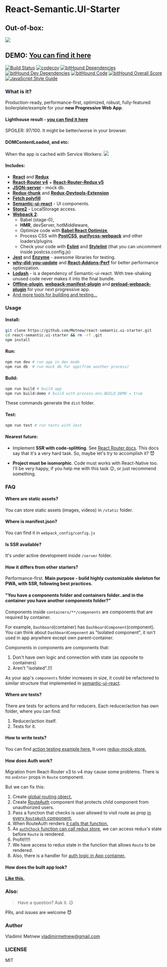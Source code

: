 # React-Semantic.UI-Starter

## Out-of-box:

![](https://github.com/Metnew/react-semantic.ui-starter/blob/for-gh/screen.gif)

## DEMO: [You can find it here](https://metnew.github.io/react-semantic.ui-starter/)

[![Build Status](https://travis-ci.org/Metnew/react-semantic.ui-starter.svg?branch=master)](https://travis-ci.org/Metnew/react-semantic.ui-starter)
[![codecov](https://codecov.io/gh/Metnew/react-semantic.ui-starter/branch/master/graph/badge.svg)](https://codecov.io/gh/Metnew/react-semantic.ui-starter)
[![bitHound Dependencies](https://www.bithound.io/github/Metnew/react-semantic.ui-starter/badges/dependencies.svg)](https://www.bithound.io/github/Metnew/react-semantic.ui-starter/master/dependencies/npm)
[![bitHound Dev Dependencies](https://www.bithound.io/github/Metnew/react-semantic.ui-starter/badges/devDependencies.svg)](https://www.bithound.io/github/Metnew/react-semantic.ui-starter/master/dependencies/npm)
[![bitHound Code](https://www.bithound.io/github/Metnew/react-semantic.ui-starter/badges/code.svg)](https://www.bithound.io/github/Metnew/react-semantic.ui-starter)
[![bitHound Overall Score](https://www.bithound.io/github/Metnew/react-semantic.ui-starter/badges/score.svg)](https://www.bithound.io/github/Metnew/react-semantic.ui-starter)
[![JavaScript Style Guide](https://img.shields.io/badge/code_style-standard-brightgreen.svg)](https://standardjs.com)
<!-- [![JavaScript Style Guide](https://cdn.rawgit.com/feross/standard/master/badge.svg)](https://github.com/feross/standard) -->
<!-- [![Code Climate](https://codeclimate.com/github/codeclimate/codeclimate/badges/gpa.svg)](https://codeclimate.com/github/codeclimate/codeclimate) -->

### What is it?
Production-ready, performance-first, optimized, robust, fully-featured boilerplate/example for your **new Progressive Web App**.

#### Lighthouse result - [you can find it here](https://googlechrome.github.io/lighthouse/viewer/?gist=cd19fc335d4dc2abfbba10ee550bd0c8)
SPOILER: 97/100. It might be better/worse in your browser.

#### DOMContentLoaded, and etc:
When the app is cached with Service Workers:
<img src="https://github.com/Metnew/react-semantic.ui-starter/blob/for-gh/after-cached.png" />

#### Includes:

- **[React](https://facebook.github.io/react/)** and **[Redux](http://redux.js.org/)**
- **[React-Router v4](https://github.com/ReactTraining/react-router)** + **[React-Router-Redux v5](https://github.com/reactjs/react-router-redux)**
- **[JSON-server](https://github.com/typicode/json-server)** - mock db.
- **[Redux-thunk](https://github.com/gaearon/redux-thunk)** and **[Redux-Devtools-Extension](https://github.com/zalmoxisus/redux-devtools-extension)**
- **[Fetch polyfill](https://github.com/github/fetch)**
- **[Semantic-ui-react](http://react.semantic-ui.com/)** - UI components.
- **[Store2](https://github.com/nbubna/store)** - LocalStorage access.
- **[Webpack 2](https://webpack.js.org)**:
    - Babel (stage-0),
    - **HMR**, devServer, hotMiddleware,
    - Optimize code with **[Babel React Optimize](https://github.com/thejameskyle/babel-react-optimize)**,
    - Process CSS with **[PostCSS](https://github.com/postcss/postcss)**, **[purifycss-webpack](https://github.com/webpack-contrib/purifycss-webpack)** and other loaders/plugins
    - Check your code with **[Eslint](https://github.com/eslint/eslint)** and **[Stylelint](https://github.com/stylelint/stylelint)** (that you can uncomment inside postcss.config.js)
- **[Jest](https://facebook.github.io/jest/)** and **[Enzyme](https://github.com/airbnb/enzyme)** - awesome libraries for testing.
- **[why-did-you-update](https://github.com/garbles/why-did-you-update)** and **[React-Addons-Perf](https://facebook.github.io/react/docs/perf.html)** for better performance optimization.
- **[Lodash](https://lodash.com/)** - is a dependency of Semantic-ui-react.  With tree-shaking unused code never makes it into the final bundle.
- **[Offline-plugin](https://github.com/NekR/offline-plugin)**, **[webpack-manifest-plugin](https://github.com/danethurber/webpack-manifest-plugin)** and **[preload-webpack-plugin](https://github.com/GoogleChrome/preload-webpack-plugin)** for your next progressive app.
- [And more tools for building and testing...](https://github.com/Metnew/react-semantic.ui-starter/blob/master/package.json)

### Usage

#### Install:
```bash
git clone https://github.com/Metnew/react-semantic.ui-starter.git
cd react-semantic.ui-starter && rm -rf .git
npm install
```

#### Run:

```bash
npm run dev # run app in dev mode
npm run db  # run mock db for app(from another process)
```

#### Build:

```bash
npm run build # build app
npm run build:demo # build with process.env.BUILD_DEMO = true
```

These commands generate the `dist` folder.

#### Test:

```bash
npm run test # run tests with Jest
```

#### Nearest future:
- Implement **SSR with code-splitting**. See [React Router docs](https://reacttraining.com/react-router/web/guides/code-splitting/code-splitting-server-rendering). This docs say that it's a very hard task. So, maybe let's try to accomplish it? :smiling_imp:

- **Project must be isomorphic**. Code must works with React-Native too. I'll be very happy, if you help me with this task :wink:, or just recommend something.

### FAQ

#### Where are static assets?
You can store static assets (images, videos) in `/static` folder.

#### Where is manifest.json?
You can find it in `webpack_config/config.js`

#### Is SSR available?
It's under active development inside `/server` folder.

#### How it differs from other starters?
Performance-first.
**Main purpose - build highly customizable skeleton for PWA, with SSR, following best practices.**

#### "You have a components folder and containers folder..and in the container you have another components folder?"

Components inside `containers/**/components` are components that are required by container.

For example, `Dashboard`(container) has `DashboardComponent`(component). You can think about `DashboardComponent` as "Isolated component", it isn't used in app anywhere except own parent-container.

Components in components are components that:
1. Don't have own logic and connection with state (as opposite to containers)
2. Aren't "isolated".(!)

As your app's `components` folder increases in size, it could be refactored to similar structure that implemented in [semantic-ui-react]( https://github.com/Semantic-Org/Semantic-UI-React/tree/master/src).

#### Where are tests?
There are tests for actions and for reducers.
Each reducer/action has own folder, where you can find:
1. Reducer/action itself.
2. Tests for it.

#### How to write tests?
You can find [action testing example here.](https://github.com/Metnew/react-semantic.ui-starter/blob/master/src/common/actions/auth/index.test.js)
It uses [redux-mock-store.](https://github.com/Metnew/react-semantic.ui-starter/blob/master/src/common/actions/auth/index.test.js)

#### How does Auth work?
Migration from React-Router v3 to v4 may cause some problems.
There is no `onEnter` props in `Route` component.

But we can fix this:
1. Create [global routing object.](https://github.com/Metnew/react-semantic.ui-starter/blob/master/src/common/routing/index.jsx#L9)
2. Create [RouteAuth](https://github.com/Metnew/react-semantic.ui-starter/blob/master/src/common/components/RouteAuth/index.jsx) component that protects child component from unauthorized users.
3. Pass a function that checks is user allowed to visit route as prop [in every `RouteAuth` component.](https://github.com/Metnew/react-semantic.ui-starter/blob/master/src/common/routing/index.jsx#L52)
4. When RouteAuth renders [it calls that function.](https://github.com/Metnew/react-semantic.ui-starter/blob/master/src/common/routing/index.jsx#L52)
5. As [`authCheck` function can call redux store](https://github.com/Metnew/react-semantic.ui-starter/blob/master/src/common/components/Root/index.jsx#L19-L30), we can access redux's state before `Route` is rendered.
6. Profit!!!!!
7. We have access to redux state in the function that allows `Route` to be rendered.
8. Also, there is a handler for [auth logic in App container.](https://github.com/Metnew/react-semantic.ui-starter/blob/master/src/common/containers/App/index.jsx#L178-L184)

#### How does the built app look?
**[Like this.](https://github.com/Metnew/react-semantic.ui-starter/tree/gh-pages)**

### Also:

> Have a question? Ask it. :wink:

PRs, and issues are welcome :smiling_imp:

### Author
Vladimir Metnew <vladimirmetnew@gmail.com>

### LICENSE

MIT
